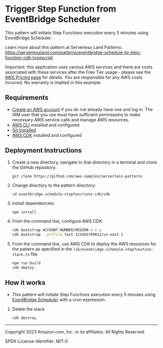 # Trigger Step Function from EventBridge Scheduler

This pattern will initiate Step Functions execution every 5 minutes using EventBridge Scheduler.

Learn more about this pattern at Serverless Land Patterns: https://serverlessland.com/patterns/eventbridge-schedule-to-step-function-cdk-typescript

Important: this application uses various AWS services and there are costs associated with these services after the Free Tier usage - please see the [AWS Pricing page](https://aws.amazon.com/pricing/) for details. You are responsible for any AWS costs incurred. No warranty is implied in this example.

## Requirements

- [Create an AWS account](https://portal.aws.amazon.com/gp/aws/developer/registration/index.html) if you do not already have one and log in. The IAM user that you use must have sufficient permissions to make necessary AWS service calls and manage AWS resources.
- [AWS CLI](https://docs.aws.amazon.com/cli/latest/userguide/install-cliv2.html) installed and configured
- [Git Installed](https://git-scm.com/book/en/v2/Getting-Started-Installing-Git)
- [AWS CDK](https://docs.aws.amazon.com/cdk/latest/guide/cli.html) installed and configured

## Deployment Instructions

1. Create a new directory, navigate to that directory in a terminal and clone the GitHub repository:

    ``` 
    git clone https://github.com/aws-samples/serverless-patterns
    ```
1. Change directory to the pattern directory:
    ```
    cd eventbridge-schedule-stepfunctions-cdk/cdk
    ```
3. Install dependencies:
   ```bash
   npm install
   ```
4. From the command line, configure AWS CDK:
   ```bash
   cdk bootstrap ACCOUNT-NUMBER/REGION # e.g.
   cdk bootstrap --profile test 123456789012/us-east-1
   ```
5. From the command line, use AWS CDK to deploy the AWS resources for the pattern as specified in the `lib/evenbridge-schedule-stepfunction-stack.ts` file:
   ```bash
   npm run build
   cdk deploy
   ```

## How it works

* This pattern will initiate Step Functions execution every 5 minutes using [EventBridge Scheduler](https://docs.aws.amazon.com/scheduler/latest/UserGuide/what-is-scheduler.html) with a cron expression.


1. Delete the stack
   ```bash
   cdk destroy
   ```

----
Copyright 2023 Amazon.com, Inc. or its affiliates. All Rights Reserved.

SPDX-License-Identifier: MIT-0
